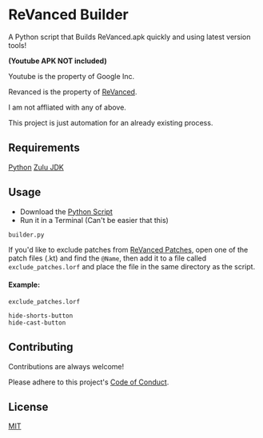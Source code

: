 
# ReVanced Builder

A Python script that Builds ReVanced.apk quickly and using latest version tools!

**(Youtube APK NOT included)**

Youtube is the property of Google Inc.

Revanced is the property of [ReVanced](https://revanced.app/).

I am not affliated with any of above.

This project is just automation for an already existing process.

## Requirements

[Python](https://www.python.org/downloads/)
[Zulu JDK](https://www.azul.com/downloads/?package=jdk#download-openjdk)

## Usage

- Download the [Python Script](https://github.com/lorenzo3421/revanced-builder/releases/latest)
- Run it in a Terminal (Can't be easier that this)
```
builder.py
```
If you'd like to exclude patches from [ReVanced Patches](https://github.com/revanced/revanced-patches/tree/main/src/main/kotlin/app/revanced/patches),
open one of the patch files (.kt) and find the `@Name`,
then add it to a file called `exclude_patches.lorf` and
place the file in the same directory as the script.

#### Example:

`exclude_patches.lorf`
```
hide-shorts-button
hide-cast-button
```

## Contributing

Contributions are always welcome!

Please adhere to this project's
[Code of Conduct](https://github.com/lorenzo3421/revanced-builder/blob/main/.github/CODE_OF_CONDUCT.md).

## License

[MIT](https://choosealicense.com/licenses/mit/)


